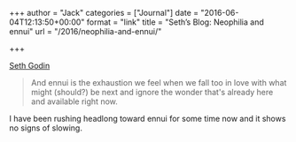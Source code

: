 +++
author = "Jack"
categories = ["Journal"]
date = "2016-06-04T12:13:50+00:00"
format = "link"
title = "Seth’s Blog: Neophilia and ennui"
url = "/2016/neophilia-and-ennui/"

+++

[Seth Godin][1]

> And ennui is the exhaustion we feel when we fall too in love with what might (should?) be next and ignore the wonder that's already here and available right now.

I have been rushing headlong toward ennui for some time now and it shows no signs of slowing.

 [1]: http://sethgodin.typepad.com/seths_blog/2016/06/neophilia-and-ennui.html
